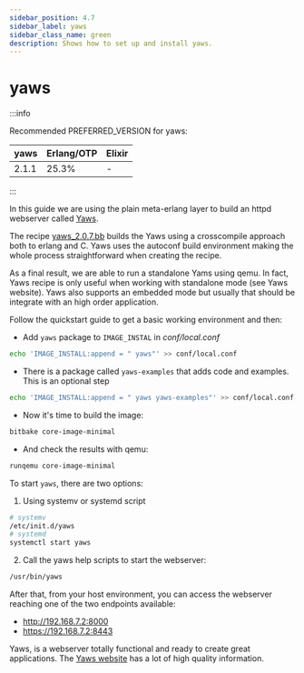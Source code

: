 ```yaml
---
sidebar_position: 4.7
sidebar_label: yaws
sidebar_class_name: green
description: Shows how to set up and install yaws.
---
```


# yaws

:::info

Recommended PREFERRED_VERSION for yaws:

| yaws  | Erlang/OTP | Elixir |
| ----- | ---------- | ------ |
| 2.1.1 | 25.3%      | -      |

:::

In this guide we are using the plain meta-erlang layer to build an httpd
webserver called [Yaws](http://yaws.hyber.org/).

The recipe
[yaws_2.0.7.bb](https://github.com/meta-erlang/meta-erlang/blob/master/recipes-httpd/yaws/yaws_2.0.7.bb)
builds the Yaws using a crosscompile approach both to erlang and C. Yaws uses
the autoconf build environment making the whole process straightforward when
creating the recipe.

As a final result, we are able to run a standalone Yams using qemu. In fact,
Yaws recipe is only useful when working with standalone mode (see Yaws website).
Yaws also supports an embedded mode but usually that should be integrate with an
high order application.

Follow the quickstart guide to get a basic working environment and then:

- Add `yaws` package to `IMAGE_INSTAL` in _conf/local.conf_

```bash
echo 'IMAGE_INSTALL:append = " yaws"' >> conf/local.conf
```

- There is a package called `yaws-examples` that adds code and examples. This is
  an optional step

```bash
echo 'IMAGE_INSTALL:append = " yaws yaws-examples"' >> conf/local.conf
```

- Now it's time to build the image:

```bash
bitbake core-image-minimal
```

- And check the results with qemu:

```bash
runqemu core-image-minimal
```

To start `yaws`, there are two options:

1. Using systemv or systemd script

```bash
# systemv
/etc/init.d/yaws
# systemd
systemctl start yaws
```

2. Call the yaws help scripts to start the webserver:

```bash
/usr/bin/yaws
```

After that, from your host environment, you can access the webserver reaching
one of the two endpoints available:

- http://192.168.7.2:8000
- https://192.168.7.2:8443

Yaws, is a webserver totally functional and ready to create great applications.
The [Yaws website](http://yaws.hyber.org/) has a lot of high quality
information.
